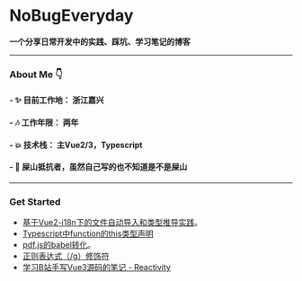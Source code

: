 # NoBugEveryday

**一个分享日常开发中的实践、踩坑、学习笔记的博客**

*** 

### About Me 👇

#### - ✨ 目前工作地： 浙江嘉兴
#### - 🎶 工作年限： 两年
#### - 💥 技术栈： 主Vue2/3，Typescript
#### - 🎉 屎山抵抗者，虽然自己写的也不知道是不是屎山

***



### Get Started

- [基于Vue2-i18n下的文件自动导入和类型推导实践](/share/i18n.md)。
- [Typescript中function的this类型声明](/share/ts-this.md)
- [pdf.js的babel转化](/bug/pdfjs.md)。  
- [正则表达式（/g）修饰符](/bug/regExp.md)
- [学习B站手写Vue3源码的笔记 - Reactivity](/vue/reactivity.md)

